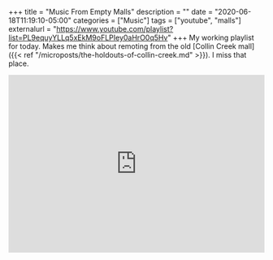 +++
title = "Music From Empty Malls"
description = ""
date = "2020-06-18T11:19:10-05:00"
categories = ["Music"]
tags = ["youtube", "malls"]
externalurl = "https://www.youtube.com/playlist?list=PL9equyYLLq5xEkM9oFLPIey0aHrO0q5Hv"
+++
My working playlist for today. Makes me think about remoting from the old [Collin Creek mall]({{< ref "/microposts/the-holdouts-of-collin-creek.md" >}}). I miss that place.

<iframe width="100%" height="350" src="https://www.youtube.com/embed/videoseries?list=PL9equyYLLq5xEkM9oFLPIey0aHrO0q5Hv" frameborder="0" allow="accelerometer; autoplay; encrypted-media; gyroscope; picture-in-picture" allowfullscreen></iframe>
